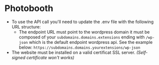 # Photobooth
- To use the API call you'll need to update the .env file with the following URL structure:
  - The endpoint URL must point to the wordpress domain it must be composed of your `subdomains.domains.extensions` ending with `/wp-json` which is the default endpoint wordpress api. See the example below:
`https://subdomains.domains.yourextensions/wp-json`
- The website must be installed on a valid certificat SSL server. *(Self-signed certificate won't works)*